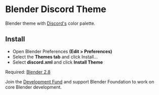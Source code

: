 # Blender Discord Theme
Blender theme with [Discord's](https://discord.com) color palette.

## Install
* Open Blender Preferences **(Edit > Preferences)**
* Select the **Themes tab** and click Install…
* Select **discord.xml** and click **Install Theme**

Required: [Blender 2.8](https://www.blender.org/download/)

Join the [Development Fund](https://fund.blender.org) and support Blender Foundation to work on core Blender development.
